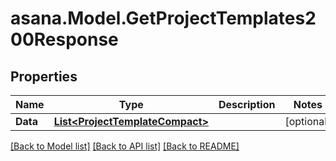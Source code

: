 
# asana.Model.GetProjectTemplates200Response

## Properties

Name | Type | Description | Notes
------------ | ------------- | ------------- | -------------
**Data** | [**List&lt;ProjectTemplateCompact&gt;**](ProjectTemplateCompact.md) |  | [optional] 

[[Back to Model list]](../README.md#documentation-for-models)
[[Back to API list]](../README.md#documentation-for-api-endpoints)
[[Back to README]](../README.md)

